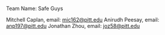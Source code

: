 Team Name: Safe Guys

Mitchell Caplan, email: mic162@pitt.edu
Anirudh Peesay, email: anp197@pitt.edu
Jonathan Zhou, email: joz58@pitt.edu
